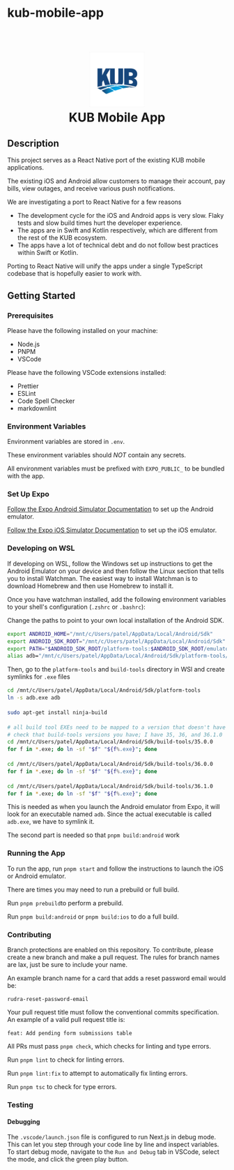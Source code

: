 # kub-mobile-app

<h1 align="center">
  <br>
    <img src="./assets/icons/app-icon.png" alt="Repository Banner" width="25%">  
  <br>
    KUB Mobile App
</h1>

## Description

This project serves as a React Native port of the existing KUB mobile applications.

The existing iOS and Android allow customers to manage their account, pay bills, view outages, and receive various push notifications.

We are investigating a port to React Native for a few reasons

- The development cycle for the iOS and Android apps is very slow. Flaky tests and slow build times hurt the developer experience.
- The apps are in Swift and Kotlin respectively, which are different from the rest of the KUB ecosystem.
- The apps have a lot of technical debt and do not follow best practices within Swift or Kotlin.

Porting to React Native will unify the apps under a single TypeScript codebase that is hopefully easier to work with.

## Getting Started

### Prerequisites

Please have the following installed on your machine:

- Node.js
- PNPM
- VSCode

Please have the following VSCode extensions installed:

- Prettier
- ESLint
- Code Spell Checker
- markdownlint

### Environment Variables

Environment variables are stored in `.env`.

These environment variables should _NOT_ contain any secrets.

All environment variables must be prefixed with `EXPO_PUBLIC_` to be bundled with the app.

### Set Up Expo

[Follow the Expo Android Simulator Documentation](https://docs.expo.dev/workflow/android-studio-emulator/) to set up the Android emulator.

[Follow the Expo iOS Simulator Documentation](https://docs.expo.dev/workflow/ios-simulator/) to set up the iOS emulator.

### Developing on WSL

If developing on WSL, follow the Windows set up instructions to get the Android Emulator on your device and then follow the Linux section that tells you to install Watchman. The easiest way to install Watchman is to download Homebrew and then use Homebrew to install it.

Once you have watchman installed, add the following environment variables to your shell's configuration (`.zshrc` or `.bashrc`):

Change the paths to point to your own local installation of the Android SDK.

```zsh
export ANDROID_HOME="/mnt/c/Users/patel/AppData/Local/Android/Sdk"
export ANDROID_SDK_ROOT="/mnt/c/Users/patel/AppData/Local/Android/Sdk"
export PATH="$ANDROID_SDK_ROOT/platform-tools:$ANDROID_SDK_ROOT/emulator:$PATH"
alias adb="/mnt/c/Users/patel/AppData/Local/Android/Sdk/platform-tools/adb.exe"
```

Then, go to the `platform-tools` and `build-tools` directory in WSl and create symlinks for `.exe` files

```zsh
cd /mnt/c/Users/patel/AppData/Local/Android/Sdk/platform-tools
ln -s adb.exe adb

sudo apt-get install ninja-build

# all build tool EXEs need to be mapped to a version that doesn't have the exe
# check that build-tools versions you have; I have 35, 36, and 36.1.0
cd /mnt/c/Users/patel/AppData/Local/Android/Sdk/build-tools/35.0.0
for f in *.exe; do ln -sf "$f" "${f%.exe}"; done

cd /mnt/c/Users/patel/AppData/Local/Android/Sdk/build-tools/36.0.0
for f in *.exe; do ln -sf "$f" "${f%.exe}"; done

cd /mnt/c/Users/patel/AppData/Local/Android/Sdk/build-tools/36.1.0
for f in *.exe; do ln -sf "$f" "${f%.exe}"; done


```

This is needed as when you launch the Android emulator from Expo, it will look for an executable named `adb`. Since the actual executable is called `adb.exe`, we have to symlink it.

The second part is needed so that `pnpm build:android` work

### Running the App

To run the app, run `pnpm start` and follow the instructions to launch the iOS or Android emulator.

There are times you may need to run a prebuild or full build.

Run `pnpm prebuild`to perform a prebuild.

Run `pnpm build:android` or `pnpm build:ios` to do a full build.

### Contributing

Branch protections are enabled on this repository.
To contribute, please create a new branch and make a pull request.
The rules for branch names are lax, just be sure to include your name.

An example branch name for a card that adds a reset password email would be:

```text
rudra-reset-password-email
```

Your pull request title must follow the conventional commits specification. An example of a valid pull request title is:

```text
feat: Add pending form submissions table
```

All PRs must pass `pnpm check`, which checks for linting and type errors.

Run `pnpm lint` to check for linting errors.

Run `pnpm lint:fix` to attempt to automatically fix linting errors.

Run `pnpm tsc` to check for type errors.

### Testing

#### Debugging

The `.vscode/launch.json` file is configured to run Next.js in debug mode. This can let you step through your code line by line and inspect variables.
To start debug mode, navigate to the `Run and Debug` tab in VSCode, select the mode, and click the green play button.
